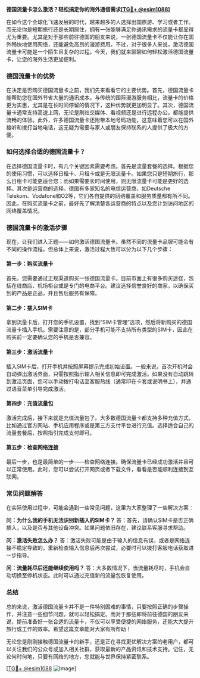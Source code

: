 **德国流量卡怎么激活？轻松搞定你的海外通信需求[[TG💪+ @esim1088](https://t.me/s/esim1088)]**

在如今这个全球化飞速发展的时代，越来越多的人选择出国旅游、学习或者工作。而无论你是短期旅行还是长期居住，拥有一张能够满足你通讯需求的流量卡都显得尤为重要。尤其是对于那些前往德国的朋友来说，一张德国流量卡不仅能让你在国外畅快地使用网络，还能避免高昂的漫游费用。不过，对于很多人来说，激活德国流量卡可能是一个陌生且复杂的过程。今天，我们就来聊聊如何轻松激活德国流量卡，让您的海外生活更加便利。

### 德国流量卡的优势

在决定是否购买德国流量卡之前，我们先来看看它的主要优势。首先，德国流量卡能帮助您在国外节省大量的通讯成本。与传统的国际漫游服务相比，流量卡的价格更为实惠，尤其是在长时间停留的情况下，这种优势就更加明显了。其次，德国流量卡通常支持高速上网，无论是刷社交媒体、看视频还是进行远程办公，都能提供流畅的体验。此外，许多德国流量卡还附带本地号码功能，这意味着您可以在国外接听和拨打当地电话，这无疑为需要与家人或朋友保持联系的人提供了极大的方便。

### 如何选择合适的德国流量卡？

在选择德国流量卡时，有几个关键因素需要考虑。首先是流量套餐的选择。根据您的使用习惯，可以选择日租卡、月租卡或是无限流量卡。如果您只是短期旅行，那么日租卡可能更适合您；而如果需要长时间使用，则无限流量卡可能是更好的选择。其次是运营商的选择。德国有多家知名的电信运营商，如Deutsche Telekom、Vodafone和O2等，它们各自提供的网络覆盖和服务质量都有所不同。因此，在购买流量卡之前，最好先了解清楚各运营商的特点以及您计划访问地区的网络覆盖情况。

### 德国流量卡的激活步骤

现在，让我们进入正题——如何激活德国流量卡。虽然不同的流量卡品牌可能会有不同的操作流程，但总体上来说，激活过程大致可以分为以下几个步骤：

#### 第一步：购买流量卡

首先，您需要通过正规渠道购买一张德国流量卡。目前市面上有很多购买途径，包括在线商店、机场柜台或是专门的电商平台。建议选择信誉良好的商家，以确保买到的产品是正品，并且售后服务有保障。

#### 第二步：插入SIM卡

拿到流量卡后，打开您的手机设置，找到“SIM卡管理”选项，然后将新购买的德国流量卡插入手机。需要注意的是，部分手机可能不支持所有类型的SIM卡，因此在购买前一定要确认您的手机是否兼容。

#### 第三步：激活流量卡

插入SIM卡后，打开手机并按照屏幕提示完成初始设置。一般来说，首次开机时会自动弹出激活界面，只需按照指示输入相关信息即可完成激活。如果没有自动跳转到激活页面，您可以手动拨打电话至客服热线（通常印在卡套或说明书上），并通过语音菜单引导完成激活。

#### 第四步：充值流量包

激活完成后，接下来就是充值流量包了。大多数德国流量卡都支持多种充值方式，比如通过官方网站、手机应用程序或是第三方支付平台进行充值。选择适合自己的流量套餐后，按照指引完成支付即可。

#### 第五步：检查网络连接

最后一步，也是最简单的一步——检查网络连接。确保流量卡已经成功激活并且可以正常使用。此时，您可以尝试打开网页或者下载文件，看看是否能顺利连接到互联网。

### 常见问题解答

在实际使用过程中，可能会遇到一些常见问题，这里为大家整理了一些解决方案：

**问：为什么我的手机无法识别新插入的SIM卡？**
答：首先，请确认SIM卡是否正确插入，以及是否与其他设备冲突。如果问题依旧存在，建议联系客服寻求帮助。

**问：激活失败怎么办？**
答：激活失败可能是由于输入的信息有误，或者是网络连接不稳定导致的。重新检查输入信息后再次尝试，必要时可以拨打客服电话获取进一步指导。

**问：流量耗尽后还能继续使用吗？**
答：大多数情况下，当流量耗尽时，手机会自动切换至停机状态。此时可以通过充值新的流量包恢复使用。

### 总结

总的来说，激活德国流量卡并不是一件特别困难的事情，只要按照正确的步骤操作，并注意一些细节问题，就可以轻松搞定。而对于那些即将前往德国的朋友来说，提前准备好一张合适的流量卡，不仅可以享受便捷的网络服务，还能大大提升旅行或工作的效率。希望这篇文章能对大家有所帮助！

无论您是刚刚接触德国流量卡的新手，还是正在寻找更优解决方案的老用户，都可以关注我们的公众号或加入相关社群，获取最新的产品资讯和技术支持。记住，无论何时何地，只要有网络的地方，您就能与世界保持紧密联系。

[[TG💪+ @esim1088](https://t.me/s/esim1088) ![Image](https://i.postimg.cc/4NQfJmqS/Snipaste-2025-05-13-00-14-12.png)]